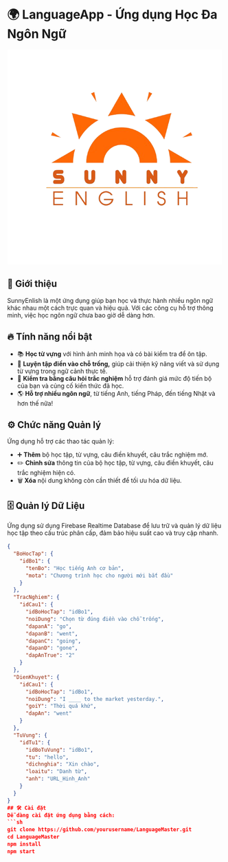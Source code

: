# 🌍 LanguageApp - Ứng dụng Học Đa Ngôn Ngữ 

[//]: # (Thêm ảnh minh họa tại đây)
![Icon app](E123/app/src/main/res/drawable/anhicon.png)

## 🚀 Giới thiệu
SunnyEnlish là một ứng dụng giúp bạn học và thực hành nhiều ngôn ngữ khác nhau một cách trực quan và hiệu quả. Với các công cụ hỗ trợ thông minh, việc học ngôn ngữ chưa bao giờ dễ dàng hơn.

## 🔥 Tính năng nổi bật
- 📚 **Học từ vựng** với hình ảnh minh họa và có bài kiểm tra để ôn tập.
- 💬 **Luyện tập điền vào chỗ trống,** giúp cải thiện kỹ năng viết và sử dụng từ vựng trong ngữ cảnh thực tế.
- 🎯 **Kiểm tra bằng câu hỏi trắc nghiệm** hỗ trợ đánh giá mức độ tiến bộ của bạn và củng cố kiến thức đã học.
- 🌎 **Hỗ trợ nhiều ngôn ngữ**, từ tiếng Anh, tiếng Pháp, đến tiếng Nhật và hơn thế nữa!
## ⚙️ Chức năng Quản lý
Ứng dụng hỗ trợ các thao tác quản lý:
- ➕ **Thêm** bộ học tập, từ vựng, câu điền khuyết, câu trắc nghiệm mớ.
- ✏️ **Chỉnh sửa** thông tin của bộ học tập, từ vựng, câu điền khuyết, câu trắc nghiệm hiện có.
- 🗑️ **Xóa** nội dung không còn cần thiết để tối ưu hóa dữ liệu.
## 🗄️ Quản lý Dữ Liệu
Ứng dụng sử dụng Firebase Realtime Database để lưu trữ và quản lý dữ liệu học tập theo cấu trúc phân cấp, đảm bảo hiệu suất cao và truy cập nhanh.
```json
{
  "BoHocTap": {
    "idBo1": {
      "tenBo": "Học tiếng Anh cơ bản",
      "mota": "Chương trình học cho người mới bắt đầu"
    }
  },
  "TracNghiem": {
    "idCau1": {
      "idBoHocTap": "idBo1",
      "noiDung": "Chọn từ đúng điền vào chỗ trống",
      "dapanA": "go",
      "dapanB": "went",
      "dapanC": "going",
      "dapanD": "gone",
      "dapAnTrue": "2"
    }
  },
  "DienKhuyet": {
    "idCau1": {
      "idBoHocTap": "idBo1",
      "noiDung": "I ____ to the market yesterday.",
      "goiY": "Thời quá khứ",
      "dapAn": "went"
    }
  },
  "TuVung": {
    "idTu1": {
      "idBoTuVung": "idBo1",
      "tu": "hello",
      "dichnghia": "Xin chào",
      "loaitu": "Danh từ",
      "anh": "URL_Hinh_Anh"
    }
  }
}
## 🛠 Cài đặt
Dễ dàng cài đặt ứng dụng bằng cách:
```sh
git clone https://github.com/yourusername/LanguageMaster.git
cd LanguageMaster
npm install
npm start
